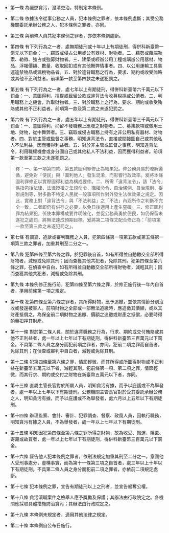 * 第一條 為嚴懲貪污，澄清吏治，特制定本條例。

* 第二條 依據法令從事公務之人員，犯本條例之罪者，依本條例處斷；其受公務機關委託承辦公務之人，犯本條例之罪者，亦同。

* 第三條 與前條人員共犯本條例之罪者，亦依本條例處斷。

* 第四條 有下列行為之一者，處無期徒刑或十年以上有期徒刑，得併科新臺幣一億元以下罰金：一、竊取或侵占公用或公有器材、財物者。二、藉勢或藉端勒索、勒徵、強占或強募財物者。三、建築或經辦公用工程或購辦公用器材、物品，浮報價額、數量、收取回扣或有其他舞弊情事者。四、以公用運輸工具裝運違禁物品或漏稅物品者。五、對於違背職務之行為，要求、期約或收受賄賂或其他不正利益者。前項第一款至第四款之未遂犯罰之。

* 第五條 有下列行為之一者，處七年以上有期徒刑，得併科新臺幣六千萬元以下罰金：一、意圖得利，擅提或截留公款或違背法令收募稅捐或公債者。二、利用職務上之機會，詐取財物者。三、對於職務上之行為，要求、期約或收受賄賂或其他不正利益者。前項第一款及第二款之未遂犯罰之。

* 第六條 有下列行為之一者，處五年以上有期徒刑，得併科新臺幣三千萬元以下罰金：一、意圖得利，抑留不發職務上應發之財物者。二、募集款項或徵用土地、財物，從中舞弊者。三、竊取或侵占職務上持有之非公用私有器材、財物者。四、對於主管或監督之事務，明知違背法令，直接或間接圖自己或其他私人不法利益，因而獲得利益者。五、對於非主管或監督之事務，明知違背法令，利用職權機會或身分圖自己或其他私人不法利益，因而獲得利益者。前項第一款至第三款之未遂犯罰之。

> 釋：一、第一項第四款、第五款圖利罪修正為結果犯。俾公務員易於瞭解遵循，避免對「便民」與「圖利他人」發生混淆，而影響行政效率。爰將本條圖利罪修正以實際圖得利益為構成要件。二、所需「違背法令」，該「法令」係指包括法律、法律授權之法規命令、職權命令、自治條例、自治規則、委辦規則等，對多數不特定人民就一般事項所作對外發生法律效果之規定。因此，實務上對「違背法令」與「不法利益」之「不法」內涵所作之判斷不完全一致，二者即仍有併存之必要，以免日後適用上產生窒礙。三、修正圖利罪為結果犯，係使本罪構成要件明確化，並促公務員勇於便民，如仍保留未遂犯之處罰，將無法達成預期目標。爰將第二項條文配合修正為：「前項第一款至第三款之未遂犯罰之」。

* 第七條 有調查、追訴或審判職務之人員，犯第四條第一項第五款或第五條第一項第三款之罪者，加重其刑至二分之一。

* 第八條 犯第四條至第六條之罪，於犯罪後自首，如有所得並自動繳交全部所得財物者，減輕或免除其刑；因而查獲其他共犯者，免除其刑。犯第四條至第六條之罪，在偵查中自白，如有所得並自動繳交全部所得財物者，減輕其刑；因而查獲其他共犯者，減輕或免除其刑。

* 第九條 本條例修正施行前，犯第四條至第六條之罪，於修正施行後一年內自首者，準用前條第一項之規定。

* 第十條 犯第四條至第六條之罪者，其所得財物，應予追繳，並依其情節分別沒收或發還被害人。前項財物之全部或一部無法追繳時，應追徵其價額，或以其財產抵償之。為保全前二項財物之追繳、價額之追徵或財產之抵償，必要時得酌量扣押其財產。

* 第十一條 對於第二條人員，關於違背職務之行為，行求、期約或交付賄賂或其他不正利益者，處一年以上七年以下有期徒刑，得併科新臺幣三百萬元以下罰金。不具第二條人員之身分而犯前項之罪者，亦同。犯前二項之罪而自首者，免除其刑；在偵查或審判中自白者，減輕或免除其刑。

* 第十二條 犯第四條至第六條之罪，情節輕微，而其所得或所圖得財物或不正利益在新臺幣五萬元以下者，減輕其刑。犯前條第一項、第二項之罪，情節輕微，而其行求、期約或交付之財物在新臺幣五萬元以下者，亦同。

* 第十三條 直屬主管長官對於所屬人員，明知貪污有據，而予以庇護或不為舉發者，處一年以上七年以下有期徒刑。公務機關主管長官對於受其委託承辦公務之人，明知貪污有據，而予以庇護或不為舉發者，處六月以上五年以下有期徒刑。

* 第十四條 辦理監察、會計、審計、犯罪調查、督察、政風人員，因執行職務，明知貪污有據之人員，不為舉發者，處一年以上七年以下有期徒刑。

* 第十五條 明知因犯第四條至第六條之罪所得之財物，故為收受、搬運、隱匿、寄藏或故買者，處一年以上七年以下有期徒刑，得併科新臺幣三百萬元以下罰金。

* 第十六條 誣告他人犯本條例之罪者，依刑法規定加重其刑至二分之一。意圖他人受刑事處分，虛構事實，而為第十一條第三項之自首者，處三年以上十年以下有期徒刑。不具第二條人員之身分而犯前二項之罪者，亦依前二項規定處斷。

* 第十七條 犯本條例之罪，宣告有期徒刑以上之刑者，並宣告褫奪公權。

* 第十八條 貪污瀆職案件之檢舉人應予獎勵及保護；其辦法由行政院定之。各機關應採取具體措施防治貪污；其辦法由行政院定之。

* 第十九條 本條例未規定者，適用其他法律之規定。

* 第二十條 本條例自公布日施行。


